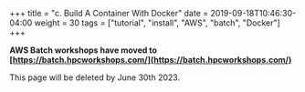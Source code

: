 +++
title = "c. Build A Container With Docker"
date = 2019-09-18T10:46:30-04:00
weight = 30
tags = ["tutorial", "install", "AWS", "batch", "Docker"]
+++

**AWS Batch workshops have moved to [https://batch.hpcworkshops.com/](https://batch.hpcworkshops.com/)**

This page will be deleted by June 30th 2023.

